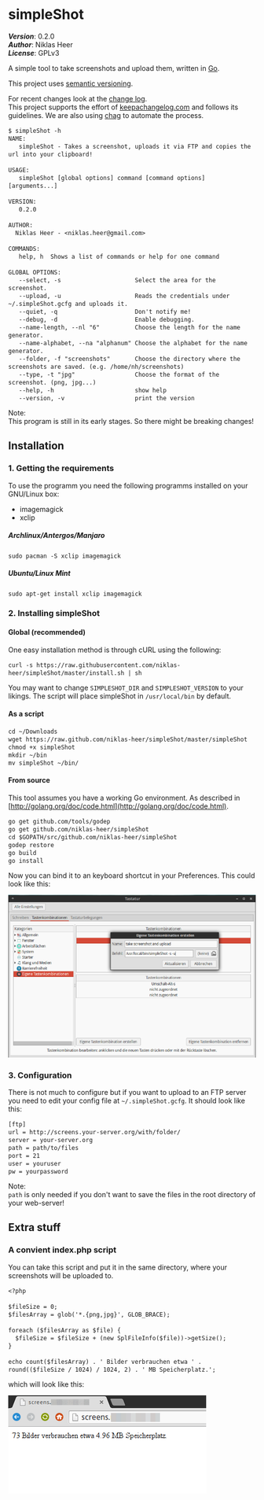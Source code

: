 # simpleShot

___Version___: 0.2.0 <br>
___Author___: Niklas Heer<br>
___License___: GPLv3

A simple tool to take screenshots and upload them, written in [Go](https://golang.org/).

This project uses [semantic versioning](http://semver.org/).

For recent changes look at the [change log](https://github.com/niklas-heer/simpleShot/blob/master/CHANGELOG.md).<br>
This project supports the effort of [keepachangelog.com](http://keepachangelog.com/) and follows its guidelines. We are also using [chag](https://github.com/mtdowling/chag) to automate the process.


```
$ simpleShot -h
NAME:
   simpleShot - Takes a screenshot, uploads it via FTP and copies the url into your clipboard!

USAGE:
   simpleShot [global options] command [command options] [arguments...]

VERSION:
   0.2.0

AUTHOR:
  Niklas Heer - <niklas.heer@gmail.com>

COMMANDS:
   help, h	Shows a list of commands or help for one command
   
GLOBAL OPTIONS:
   --select, -s                     Select the area for the screenshot.
   --upload, -u                     Reads the credentials under ~/.simpleShot.gcfg and uploads it.
   --quiet, -q                      Don't notify me!
   --debug, -d                      Enable debugging.
   --name-length, --nl "6"          Choose the length for the name generator.
   --name-alphabet, --na "alphanum" Choose the alphabet for the name generator.
   --folder, -f "screenshots"       Choose the directory where the screenshots are saved. (e.g. /home/nh/screenshots)
   --type, -t "jpg"                 Choose the format of the screenshot. (png, jpg...)
   --help, -h                       show help
   --version, -v                    print the version
```


Note:<br>
This program is still in its early stages. So there might be breaking changes!

## Installation


### 1. Getting the requirements
To use the programm you need the following programms installed on your GNU/Linux box:

* imagemagick
* xclip

##### Archlinux/Antergos/Manjaro
`sudo pacman -S xclip imagemagick`

##### Ubuntu/Linux Mint
`sudo apt-get install xclip imagemagick`

### 2. Installing simpleShot

#### Global (recommended)

One easy installation method is through cURL using the following:

```
curl -s https://raw.githubusercontent.com/niklas-heer/simpleShot/master/install.sh | sh
```

You may want to change `SIMPLESHOT_DIR` and `SIMPLESHOT_VERSION` to your likings. The script will place simpleShot in `/usr/local/bin` by default.

#### As a script
```
cd ~/Downloads
wget https://raw.github.com/niklas-heer/simpleShot/master/simpleShot
chmod +x simpleShot
mkdir ~/bin
mv simpleShot ~/bin/
```

#### From source
This tool assumes you have a working Go environment. As described in [http://golang.org/doc/code.html](http://golang.org/doc/code.html).

```
go get github.com/tools/godep
go get github.com/niklas-heer/simpleShot
cd $GOPATH/src/github.com/niklas-heer/simpleShot
godep restore
go build
go install
```

Now you can bind it to an keyboard shortcut in your Preferences. This could look like this:

![](assets/screenshot.png?raw=true)

### 3. Configuration

There is not much to configure but if you want to upload to an FTP server you need to edit your config file at `~/.simpleShot.gcfg`.
It should look like this:
```
[ftp]
url = http://screens.your-server.org/with/folder/
server = your-server.org
path = path/to/files
port = 21
user = youruser
pw = yourpassword
```

Note:<br>
`path` is only needed if you don't want to save the files in the root directory of your web-server!

## Extra stuff

### A convient index.php script
You can take this script and put it in the same directory, where your screenshots will be uploaded to.
```
<?php

$fileSize = 0;
$filesArray = glob('*.{png,jpg}', GLOB_BRACE);

foreach ($filesArray as $file) {
  $fileSize = $fileSize + (new SplFileInfo($file))->getSize();
}

echo count($filesArray) . ' Bilder verbrauchen etwa ' . round(($fileSize / 1024) / 1024, 2) . ' MB Speicherplatz.';
```

which will look like this:

![](assets/screenshot2.png?raw=true)
